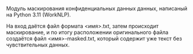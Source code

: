 Модуль маскирования конфиденциальных данных данных, написаный на Python 3.11 (WorkNLP).

На вход даётся файл формата <имя>.txt, затем происходит маскирование, и по итогу расположении оригинального файла создаётся файл <имя>-masked.txt, который содержит уже текст без чувствительных данных.

